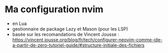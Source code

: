 # Ma configuration nvim

* en Lua
* gestionnaire de package Lazy et Mason (pour les LSP)
* basée sur les recomandations de Vincent Jousse : https://vincent.jousse.org/blog/fr/tech/configurer-neovim-comme-ide-a-partir-de-zero-tutoriel-guide/#structure-initiale-des-fichiers
